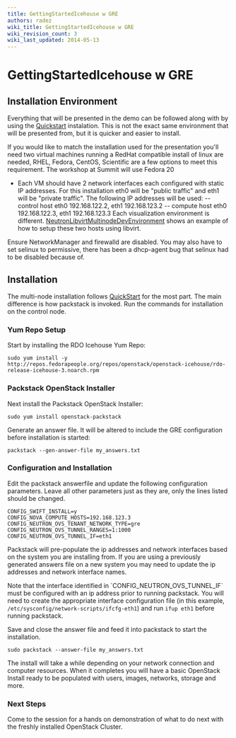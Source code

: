 ```yaml
---
title: GettingStartedIcehouse w GRE
authors: radez
wiki_title: GettingStartedIcehouse w GRE
wiki_revision_count: 3
wiki_last_updated: 2014-05-13
---
```


# GettingStartedIcehouse w GRE

## Installation Environment

Everything that will be presented in the demo can be followed along with by using the [Quickstart](Quickstart) instalation.
 This is not the exact same environment that will be presented from, but it is quicker and easier to install.

If you would like to match the installation used for the presentation you'll need two virtual machines running a RedHat compatible install of linux are needed, RHEL, Fedora, CentOS, Scientific are a few options to meet this requirement. The workshop at Summit will use Fedora 20
* Each VM should have 2 network interfaces each configured with static IP addresses. For this installation eth0 will be "public traffic" and eth1 will be "private traffic". The following IP addresses will be used:
-- control host eth0 192.168.122.2, eth1 192.168.123.2
-- compute host eth0 192.168.122.3, eth1 192.168.123.3
 Each visualization environment is different. [NeutronLibvirtMultinodeDevEnvironment](NeutronLibvirtMultinodeDevEnvironment) shows an example of how to setup these two hosts using libvirt.

Ensure NetworkManager and firewalld are disabled. You may also have to set selinux to permissive, there has been a dhcp-agent bug that selinux had to be disabled because of.

## Installation

The multi-node installation follows [QuickStart](QuickStart) for the most part. The main difference is how packstack is invoked. Run the commands for installation on the control node.

### Yum Repo Setup

Start by installing the RDO Icehouse Yum Repo:

    sudo yum install -y http://repos.fedorapeople.org/repos/openstack/openstack-icehouse/rdo-release-icehouse-3.noarch.rpm

### Packstack OpenStack Installer

Next install the Packstack OpenStack Installer:

    sudo yum install openstack-packstack

Generate an answer file. It will be altered to include the GRE configuration before installation is started:

    packstack --gen-answer-file my_answers.txt

### Configuration and Installation

Edit the packstack answerfile and update the following configuration parameters. Leave all other parameters just as they are, only the lines listed should be changed.

    CONFIG_SWIFT_INSTALL=y
    CONFIG_NOVA_COMPUTE_HOSTS=192.168.123.3
    CONFIG_NEUTRON_OVS_TENANT_NETWORK_TYPE=gre
    CONFIG_NEUTRON_OVS_TUNNEL_RANGES=1:1000
    CONFIG_NEUTRON_OVS_TUNNEL_IF=eth1

Packstack will pre-populate the ip addresses and network interfaces based on the system you are installing from. If you are using a previously generated answers file on a new system you may need to update the ip addresses and network interface names.

Note that the interface identified in \`CONFIG_NEUTRON_OVS_TUNNEL_IF\` must be configured with an ip address prior to running packstack. You will need to create the appropriate interface configuration file (in this example, `/etc/sysconfig/network-scripts/ifcfg-eth1`) and run `ifup eth1` before running packstack.

Save and close the answer file and feed it into packstack to start the installation.

    sudo packstack --answer-file my_answers.txt

The install will take a while depending on your network connection and computer resources. When it completes you will have a basic OpenStack Install ready to be populated with users, images, networks, storage and more.

### Next Steps

Come to the session for a hands on demonstration of what to do next with the freshly installed OpenStack Cluster.
